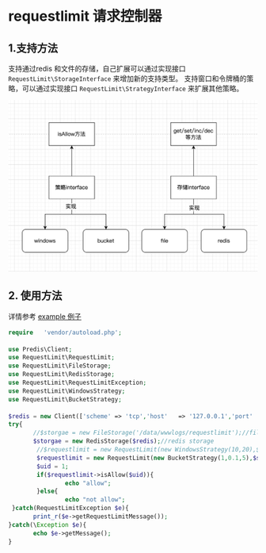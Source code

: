 # requestlimit 请求控制器

## 1.支持方法

支持通过redis 和文件的存储，自己扩展可以通过实现接口 `RequestLimit\StorageInterface` 来增加新的支持类型。
支持窗口和令牌桶的策略，可以通过实现接口 `RequestLimit\StrategyInterface` 来扩展其他策略。

![流程图](assets/chart.png)

## 2. 使用方法

详情参考 [example 例子](https://github.com/wangschang/requestlimit/blob/master/example.php)

```php
require   'vendor/autoload.php';

use Predis\Client;
use RequestLimit\RequestLimit;
use RequestLimit\FileStorage;
use RequestLimit\RedisStorage;
use RequestLimit\RequestLimitException;
use RequestLimit\WindowsStrategy;
use RequestLimit\BucketStrategy;

$redis = new Client(['scheme' => 'tcp','host'   => '127.0.0.1','port'   => 6379]);
try{
       //$storgae = new FileStorage('/data/wwwlogs/requestlimit');//file storage
       $storgae = new RedisStorage($redis);//redis storage
        //$requestlimit = new RequestLimit(new WindowsStrategy(10,20),$storgae);
        $requestlimit = new RequestLimit(new BucketStrategy(1,0.1,5),$storgae);
        $uid = 1;
        if($requestlimit->isAllow($uid)){
                echo "allow";
        }else{
                echo "not allow";
 }catch(RequestLimitException $e){
       print_r($e->getRequestLimitMessage());
}catch(\Exception $e){
       echo $e->getMessage();
}
```

```

```
